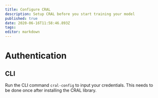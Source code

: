 ```yaml
---
title: Configure CRAL
description: Setup CRAL before you start training your model
published: true
date: 2020-06-16T11:58:46.893Z
tags: 
editor: markdown
---
```


# Authentication
## CLI
Run the CLI command `cral-config` to input your credentials. This needs to be done once after installing the CRAL library.

